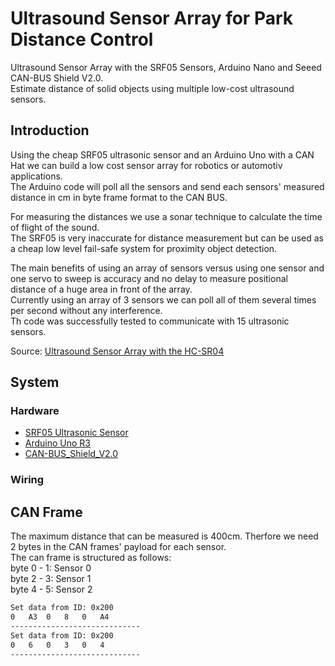 # Ultrasound Sensor Array for Park Distance Control
Ultrasound Sensor Array with the SRF05 Sensors, Arduino Nano and Seeed CAN-BUS Shield V2.0. <br>
Estimate distance of solid objects using multiple low-cost ultrasound sensors. <br>

## Introduction
Using the cheap SRF05 ultrasonic sensor and an Arduino Uno with a CAN Hat we can build a low cost sensor array for robotics or automotiv applications. <br>
The Arduino code will poll all the sensors and send each sensors' measured distance in cm in byte frame format to the CAN BUS. <br>

For measuring the distances we use a sonar technique to calculate the time of flight of the sound. <br>
The SRF05 is very inaccurate for distance measurement but can be used as a cheap low level fail-safe system for proximity object detection.

The main benefits of using an array of sensors versus using one sensor and one servo to sweep is accuracy and no delay to measure positional distance of a huge area in front of the array. <br>
Currently using an array of 3 sensors we can poll all of them several times per second without any interference. <br>
Th code was successfully tested to communicate with 15 ultrasonic sensors. 

Source: [Ultrasound Sensor Array with the HC-SR04](https://www.hackster.io/user04650005/ultrasound-sensor-array-with-the-hc-sr04-f7108f)

## System
### Hardware 
- [SRF05 Ultrasonic Sensor](https://www.robot-electronics.co.uk/htm/srf05tech.htm)
- [Arduino Uno R3](https://eckstein-shop.de/HIMALAYAbasicUNOR3ATmega328PBoardATmega16U2mitUSBKabelArduinoUnoR3kompatibelEN)
- [CAN-BUS_Shield_V2.0](https://wiki.seeedstudio.com/CAN-BUS_Shield_V2.0/)
### Wiring

## CAN Frame
The maximum distance that can be measured is 400cm. Therfore we need 2 bytes in the CAN frames' payload for each sensor. <br>
The can frame is structured as follows: <br>
byte 0 - 1: Sensor 0 <br>
byte 2 - 3: Sensor 1 <br>
byte 4 - 5: Sensor 2 <br>
```bash 
Set data from ID: 0x200
0	A3	0	8	0	A4	
-----------------------------
Set data from ID: 0x200
0	6	0	3	0	4	
-----------------------------
```